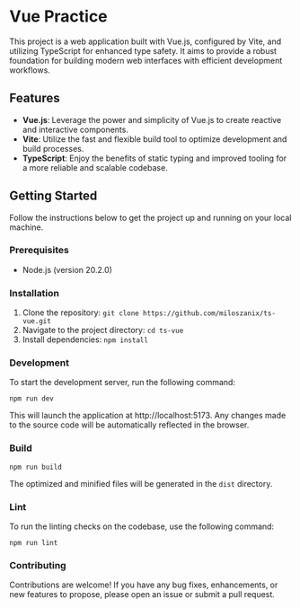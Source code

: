 # Vue Practice

This project is a web application built with Vue.js, configured by Vite, and utilizing TypeScript for enhanced type safety. It aims to provide a robust foundation for building modern web interfaces with efficient development workflows.

## Features

- **Vue.js**: Leverage the power and simplicity of Vue.js to create reactive and interactive components.
- **Vite**: Utilize the fast and flexible build tool to optimize development and build processes.
- **TypeScript**: Enjoy the benefits of static typing and improved tooling for a more reliable and scalable codebase.

## Getting Started

Follow the instructions below to get the project up and running on your local machine.

### Prerequisites

- Node.js (version 20.2.0)

### Installation

1. Clone the repository: `git clone https://github.com/miloszanix/ts-vue.git`
2. Navigate to the project directory: `cd ts-vue`
3. Install dependencies: `npm install`

### Development

To start the development server, run the following command:

```shell
npm run dev
```

This will launch the application at http://localhost:5173. Any changes made to the source code will be automatically reflected in the browser.

### Build

```shell
npm run build
```

The optimized and minified files will be generated in the `dist` directory.

### Lint

To run the linting checks on the codebase, use the following command:

```shell
npm run lint
```

### Contributing
Contributions are welcome! If you have any bug fixes, enhancements, or new features to propose, please open an issue or submit a pull request.